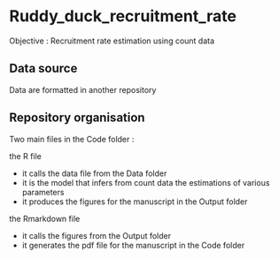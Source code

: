 
# Ruddy_duck_recruitment_rate

Objective : Recruitment rate estimation using count data

## Data source

Data are formatted in another repository

## Repository organisation

Two main files in the Code folder : 

the R file 
  - it calls the data file from the Data folder
  - it is the model that infers from count data the estimations of various parameters
  - it produces the figures for the manuscript in the Output folder

the Rmarkdown file
  - it calls the figures from the Output folder
  - it generates the pdf file for the manuscript in the Code folder


